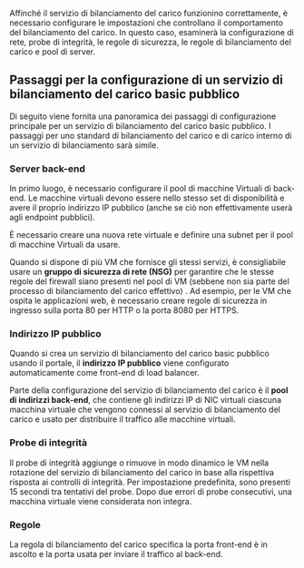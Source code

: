 Affinché il servizio di bilanciamento del carico funzionino correttamente, è necessario configurare le impostazioni che controllano il comportamento del bilanciamento del carico. In questo caso, esaminerà la configurazione di rete, probe di integrità, le regole di sicurezza, le regole di bilanciamento del carico e pool di server.

## <a name="steps-for-configuring-a-basic-public-load-balancer"></a>Passaggi per la configurazione di un servizio di bilanciamento del carico basic pubblico

Di seguito viene fornita una panoramica dei passaggi di configurazione principale per un servizio di bilanciamento del carico basic pubblico. I passaggi per uno standard di bilanciamento del carico e di carico interno di un servizio di bilanciamento sarà simile.

### <a name="back-end-servers"></a>Server back-end

In primo luogo, è necessario configurare il pool di macchine Virtuali di back-end. Le macchine virtuali devono essere nello stesso set di disponibilità e avere il proprio indirizzo IP pubblico (anche se ciò non effettivamente userà agli endpoint pubblici).

È necessario creare una nuova rete virtuale e definire una subnet per il pool di macchine Virtuali da usare.

 Quando si dispone di più VM che fornisce gli stessi servizi, è consigliabile usare un **gruppo di sicurezza di rete (NSG)** per garantire che le stesse regole del firewall siano presenti nel pool di VM (sebbene non sia parte del processo di bilanciamento del carico effettivo) . Ad esempio, per le VM che ospita le applicazioni web, è necessario creare regole di sicurezza in ingresso sulla porta 80 per HTTP o la porta 8080 per HTTPS.

### <a name="public-ip-address"></a>Indirizzo IP pubblico

Quando si crea un servizio di bilanciamento del carico basic pubblico usando il portale, il **indirizzo IP pubblico** viene configurato automaticamente come front-end di load balancer.

Parte della configurazione del servizio di bilanciamento del carico è il **pool di indirizzi back-end**, che contiene gli indirizzi IP di NIC virtuali ciascuna macchina virtuale che vengono connessi al servizio di bilanciamento del carico e usato per distribuire il traffico alle macchine virtuali. 

### <a name="health-probe"></a>Probe di integrità

Il probe di integrità aggiunge o rimuove in modo dinamico le VM nella rotazione del servizio di bilanciamento del carico in base alla rispettiva risposta ai controlli di integrità.
Per impostazione predefinita, sono presenti 15 secondi tra tentativi del probe. Dopo due errori di probe consecutivi, una macchina virtuale viene considerata non integra.

### <a name="rules"></a>Regole

La regola di bilanciamento del carico specifica la porta front-end è in ascolto e la porta usata per inviare il traffico al back-end.
